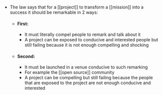 - The law says that for a [[project]] to transform a [[mission]] into a success it should be remarkable in 2 ways:
	- #### First:
		- It must literally compel people to remark and talk about it
		- A project can be exposed to conducive and interested people but still failing because it is not enough compelling and shocking
	- #### Second:
		- It must be launched in a venue conducive to such remarking
		- For example the [[open source]] community
		- A project can be compelling but still failing because the people that are exposed to the project are not enough conducive and interested